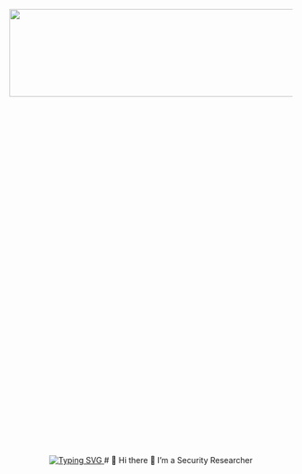 <p align="center"><img src="https://i.giphy.com/media/v1.Y2lkPTc5MGI3NjExcjQ5bzZnNGRzb2NoZWlpc2U4dGxmN3kyZ294bDNjZm1rbGk4cmtnbSZlcD12MV9pbnRlcm5hbF9naWZfYnlfaWQmY3Q9Zw/aDS8SjVtS3Mwo/giphy.gif" width="140%" height="20%"/></p>

<div align="center">
  <a href="https://git.io/typing-svg">
   <img src="https://readme-typing-svg.demolab.com?font=Fira+Code&size=21&pause=1000&color=F75C18&width=435&lines=welcome+to+my+world" alt="Typing SVG" />
  </a>
# 👋 Hi there 👀 I’m a Security Researcher

  
  <!---
cracker-developer/cracker-developer is a ✨ special ✨ repository because its `README.md` (this file) appears on your GitHub profile.
You can click the Preview link to take a look at your changes.
--->
